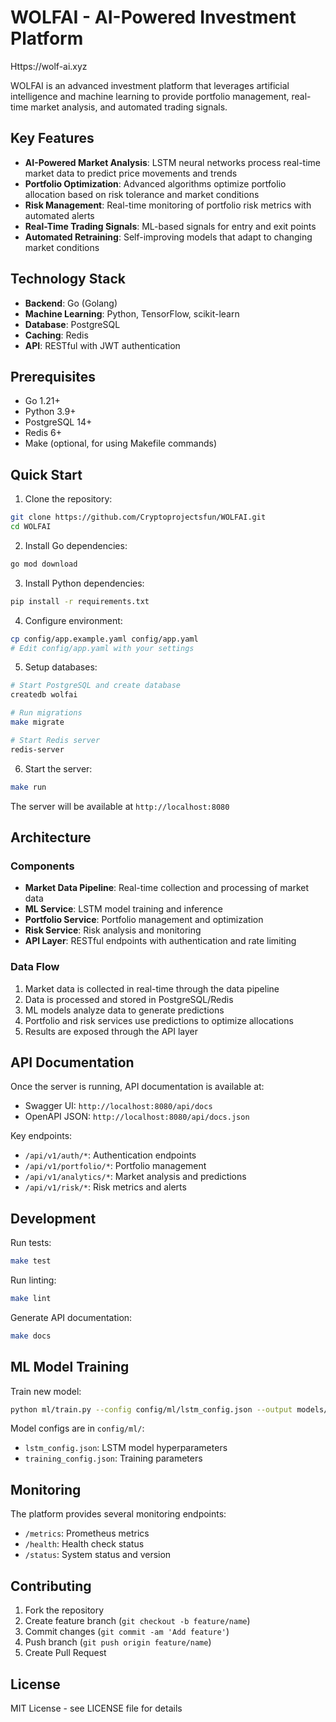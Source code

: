# WOLFAI - AI-Powered Investment Platform

Https://wolf-ai.xyz

WOLFAI is an advanced investment platform that leverages artificial intelligence and machine learning to provide portfolio management, real-time market analysis, and automated trading signals.

## Key Features

- **AI-Powered Market Analysis**: LSTM neural networks process real-time market data to predict price movements and trends
- **Portfolio Optimization**: Advanced algorithms optimize portfolio allocation based on risk tolerance and market conditions
- **Risk Management**: Real-time monitoring of portfolio risk metrics with automated alerts
- **Real-Time Trading Signals**: ML-based signals for entry and exit points
- **Automated Retraining**: Self-improving models that adapt to changing market conditions

## Technology Stack

- **Backend**: Go (Golang)
- **Machine Learning**: Python, TensorFlow, scikit-learn
- **Database**: PostgreSQL
- **Caching**: Redis
- **API**: RESTful with JWT authentication

## Prerequisites

- Go 1.21+
- Python 3.9+
- PostgreSQL 14+
- Redis 6+
- Make (optional, for using Makefile commands)

## Quick Start

1. Clone the repository:
```bash
git clone https://github.com/Cryptoprojectsfun/WOLFAI.git
cd WOLFAI
```

2. Install Go dependencies:
```bash
go mod download
```

3. Install Python dependencies:
```bash
pip install -r requirements.txt
```

4. Configure environment:
```bash
cp config/app.example.yaml config/app.yaml
# Edit config/app.yaml with your settings
```

5. Setup databases:
```bash
# Start PostgreSQL and create database
createdb wolfai

# Run migrations
make migrate

# Start Redis server
redis-server
```

6. Start the server:
```bash
make run
```

The server will be available at `http://localhost:8080`

## Architecture

### Components

- **Market Data Pipeline**: Real-time collection and processing of market data
- **ML Service**: LSTM model training and inference
- **Portfolio Service**: Portfolio management and optimization
- **Risk Service**: Risk analysis and monitoring
- **API Layer**: RESTful endpoints with authentication and rate limiting

### Data Flow

1. Market data is collected in real-time through the data pipeline
2. Data is processed and stored in PostgreSQL/Redis
3. ML models analyze data to generate predictions
4. Portfolio and risk services use predictions to optimize allocations
5. Results are exposed through the API layer

## API Documentation

Once the server is running, API documentation is available at:
- Swagger UI: `http://localhost:8080/api/docs`
- OpenAPI JSON: `http://localhost:8080/api/docs.json`

Key endpoints:
- `/api/v1/auth/*`: Authentication endpoints
- `/api/v1/portfolio/*`: Portfolio management
- `/api/v1/analytics/*`: Market analysis and predictions
- `/api/v1/risk/*`: Risk metrics and alerts

## Development

Run tests:
```bash
make test
```

Run linting:
```bash
make lint
```

Generate API documentation:
```bash
make docs
```

## ML Model Training

Train new model:
```bash
python ml/train.py --config config/ml/lstm_config.json --output models/lstm
```

Model configs are in `config/ml/`:
- `lstm_config.json`: LSTM model hyperparameters
- `training_config.json`: Training parameters

## Monitoring

The platform provides several monitoring endpoints:
- `/metrics`: Prometheus metrics
- `/health`: Health check status
- `/status`: System status and version

## Contributing

1. Fork the repository
2. Create feature branch (`git checkout -b feature/name`)
3. Commit changes (`git commit -am 'Add feature'`)
4. Push branch (`git push origin feature/name`)
5. Create Pull Request

## License

MIT License - see LICENSE file for details
